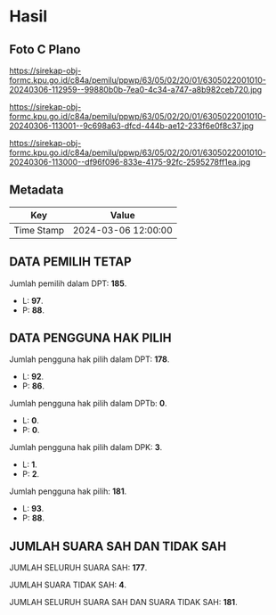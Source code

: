 # Hasil

## Foto C Plano

https://sirekap-obj-formc.kpu.go.id/c84a/pemilu/ppwp/63/05/02/20/01/6305022001010-20240306-112959--99880b0b-7ea0-4c34-a747-a8b982ceb720.jpg

https://sirekap-obj-formc.kpu.go.id/c84a/pemilu/ppwp/63/05/02/20/01/6305022001010-20240306-113001--9c698a63-dfcd-444b-ae12-233f6e0f8c37.jpg

https://sirekap-obj-formc.kpu.go.id/c84a/pemilu/ppwp/63/05/02/20/01/6305022001010-20240306-113000--df96f096-833e-4175-92fc-2595278ff1ea.jpg


## Metadata

| Key        | Value               |
| ---------- | ------------------- |
| Time Stamp | 2024-03-06 12:00:00 |


## DATA PEMILIH TETAP

Jumlah pemilih dalam DPT: **185**.
 * L: **97**.
 * P: **88**.

## DATA PENGGUNA HAK PILIH

Jumlah pengguna hak pilih dalam DPT: **178**.
 * L: **92**.
 * P: **86**.

Jumlah pengguna hak pilih dalam DPTb: **0**.
 * L: **0**.
 * P: **0**.

Jumlah pengguna hak pilih dalam DPK: **3**.
 * L: **1**.
 * P: **2**.

Jumlah pengguna hak pilih: **181**.
 * L: **93**.
 * P: **88**.

## JUMLAH SUARA SAH DAN TIDAK SAH

JUMLAH SELURUH SUARA SAH: **177**.

JUMLAH SUARA TIDAK SAH: **4**.

JUMLAH SELURUH SUARA SAH DAN SUARA TIDAK SAH: **181**.


